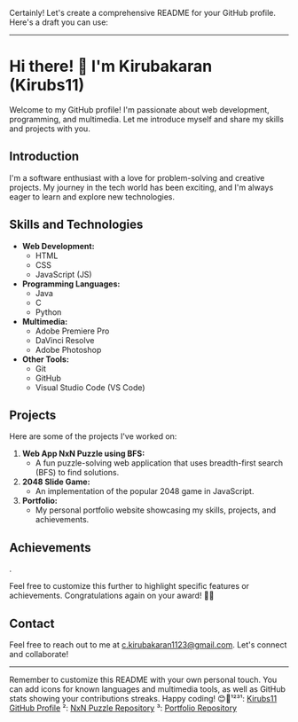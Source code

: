 Certainly! Let's create a comprehensive README for your GitHub profile. Here's a draft you can use:

---

# Hi there! 👋 I'm Kirubakaran (Kirubs11)

Welcome to my GitHub profile! I'm passionate about web development, programming, and multimedia. Let me introduce myself and share my skills and projects with you.

## Introduction

I'm a software enthusiast with a love for problem-solving and creative projects. My journey in the tech world has been exciting, and I'm always eager to learn and explore new technologies.

## Skills and Technologies

- **Web Development:**
  - HTML
  - CSS
  - JavaScript (JS)
- **Programming Languages:**
  - Java
  - C
  - Python
- **Multimedia:**
  - Adobe Premiere Pro
  - DaVinci Resolve
  - Adobe Photoshop
- **Other Tools:**
  - Git
  - GitHub
  - Visual Studio Code (VS Code)

## Projects

Here are some of the projects I've worked on:

1. **Web App NxN Puzzle using BFS:**
   - A fun puzzle-solving web application that uses breadth-first search (BFS) to find solutions.
2. **2048 Slide Game:**
   - An implementation of the popular 2048 game in JavaScript.
3. **Portfolio:**
   - My personal portfolio website showcasing my skills, projects, and achievements.

## Achievements
.

Feel free to customize this further to highlight specific features or achievements. Congratulations again on your award! 🎉🚀
## Contact

Feel free to reach out to me at c.kirubakaran1123@gmail.com. Let's connect and collaborate!

---

Remember to customize this README with your own personal touch. You can add icons for known languages and multimedia tools, as well as GitHub stats showing your contributions streaks. Happy coding! 😊🚀¹²³¹: [Kirubs11 GitHub Profile](https://github.com/Kirubs11)
²: [NxN Puzzle Repository](https://github.com/Kirubs11/NxN-Puzzle)
³: [Portfolio Repository](https://github.com/Kirubs11/PORTFOLIO)
